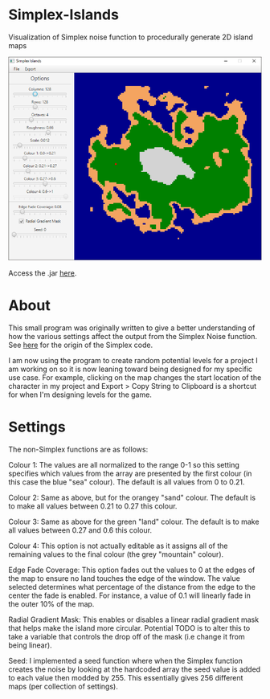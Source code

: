 # Simplex-Islands
Visualization of Simplex noise function to procedurally generate 2D island maps

![Screenshot of v0.1](https://raw.githubusercontent.com/dunctait/Simplex-Islands/master/Screenshot.png)

Access the .jar [here](https://raw.githubusercontent.com/dunctait/Simplex-Islands/master/Simplex%20Islands.jar).

# About

This small program was originally written to give a better understanding of how the various settings affect the output from the Simplex Noise function. See [here](http://staffwww.itn.liu.se/~stegu/simplexnoise/simplexnoise.pdf) for the origin of the Simplex code.

I am now using the program to create random potential levels for a project I am working on so it is now leaning toward being designed for my specific use case. For example, clicking on the map changes the start location of the character in my project and Export > Copy String to Clipboard is a shortcut for when I'm designing levels for the game.

# Settings

The non-Simplex functions are as follows:

Colour 1: The values are all normalized to the range 0-1 so this setting specifies which values from the array are presented by the first colour (in this case the blue "sea" colour). The default is all values from 0 to 0.21.

Colour 2: Same as above, but for the orangey "sand" colour. The default is to make all values between 0.21 to 0.27 this colour.

Colour 3: Same as above for the green "land" colour. The default is to make all values between 0.27 and 0.6 this colour.

Colour 4: This option is not actually editable as it assigns all of the remaining values to the final colour (the grey "mountain" colour).

Edge Fade Coverage: This option fades out the values to 0 at the edges of the map to ensure no land touches the edge of the window. The value selected determines what percentage of the distance from the edge to the center the fade is enabled. For instance, a value of 0.1 will linearly fade in the outer 10% of the map.

Radial Gradient Mask: This enables or disables a linear radial gradient mask that helps make the island more circular. Potential TODO is to alter this to take a variable that controls the drop off of the mask (i.e change it from being linear).

Seed: I implemented a seed function where when the Simplex function creates the noise by looking at the hardcoded array the seed value is added to each value then modded by 255. This essentially gives 256 different maps (per collection of settings).